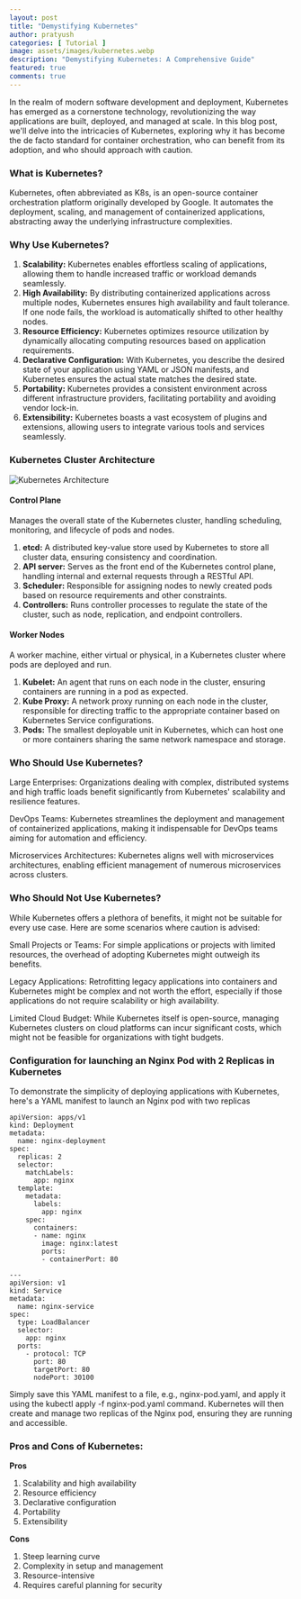 ```yaml
---
layout: post
title: "Demystifying Kubernetes"
author: pratyush
categories: [ Tutorial ]
image: assets/images/kubernetes.webp
description: "Demystifying Kubernetes: A Comprehensive Guide"
featured: true
comments: true
---
```


In the realm of modern software development and deployment, Kubernetes has emerged as a cornerstone technology, revolutionizing the way applications are built, deployed, and managed at scale. In this blog post, we'll delve into the intricacies of Kubernetes, exploring why it has become the de facto standard for container orchestration, who can benefit from its adoption, and who should approach with caution.

### What is Kubernetes?
Kubernetes, often abbreviated as K8s, is an open-source container orchestration platform originally developed by Google. It automates the deployment, scaling, and management of containerized applications, abstracting away the underlying infrastructure complexities.

### Why Use Kubernetes?
1. **Scalability:** Kubernetes enables effortless scaling of applications, allowing them to handle increased traffic or workload demands seamlessly.
2. **High Availability:** By distributing containerized applications across multiple nodes, Kubernetes ensures high availability and fault tolerance. If one node fails, the workload is automatically shifted to other healthy nodes.
3. **Resource Efficiency:** Kubernetes optimizes resource utilization by dynamically allocating computing resources based on application requirements.
4. **Declarative Configuration:** With Kubernetes, you describe the desired state of your application using YAML or JSON manifests, and Kubernetes ensures the actual state matches the desired state.
5. **Portability:** Kubernetes provides a consistent environment across different infrastructure providers, facilitating portability and avoiding vendor lock-in.
6. **Extensibility:** Kubernetes boasts a vast ecosystem of plugins and extensions, allowing users to integrate various tools and services seamlessly.

### Kubernetes Cluster Architecture

![Kubernetes Architecture](https://kubernetes.io/images/docs/kubernetes-cluster-architecture.svg)

#### Control Plane

Manages the overall state of the Kubernetes cluster, handling scheduling, monitoring, and lifecycle of pods and nodes.

1. **etcd:** A distributed key-value store used by Kubernetes to store all cluster data, ensuring consistency and coordination.
2. **API server:** Serves as the front end of the Kubernetes control plane, handling internal and external requests through a RESTful API.
3. **Scheduler:** Responsible for assigning nodes to newly created pods based on resource requirements and other constraints.
4. **Controllers:** Runs controller processes to regulate the state of the cluster, such as node, replication, and endpoint controllers.

#### Worker Nodes

A worker machine, either virtual or physical, in a Kubernetes cluster where pods are deployed and run.

1. **Kubelet:** An agent that runs on each node in the cluster, ensuring containers are running in a pod as expected.
2. **Kube Proxy:** A network proxy running on each node in the cluster, responsible for directing traffic to the appropriate container based on Kubernetes Service configurations.
3. **Pods:** The smallest deployable unit in Kubernetes, which can host one or more containers sharing the same network namespace and storage.

### Who Should Use Kubernetes?
Large Enterprises: Organizations dealing with complex, distributed systems and high traffic loads benefit significantly from Kubernetes' scalability and resilience features.

DevOps Teams: Kubernetes streamlines the deployment and management of containerized applications, making it indispensable for DevOps teams aiming for automation and efficiency.

Microservices Architectures: Kubernetes aligns well with microservices architectures, enabling efficient management of numerous microservices across clusters.

### Who Should Not Use Kubernetes?
While Kubernetes offers a plethora of benefits, it might not be suitable for every use case. Here are some scenarios where caution is advised:

Small Projects or Teams: For simple applications or projects with limited resources, the overhead of adopting Kubernetes might outweigh its benefits.

Legacy Applications: Retrofitting legacy applications into containers and Kubernetes might be complex and not worth the effort, especially if those applications do not require scalability or high availability.

Limited Cloud Budget: While Kubernetes itself is open-source, managing Kubernetes clusters on cloud platforms can incur significant costs, which might not be feasible for organizations with tight budgets.


### Configuration for launching an Nginx Pod with 2 Replicas in Kubernetes
To demonstrate the simplicity of deploying applications with Kubernetes, here's a YAML manifest to launch an Nginx pod with two replicas

```
apiVersion: apps/v1
kind: Deployment
metadata:
  name: nginx-deployment
spec:
  replicas: 2
  selector:
    matchLabels:
      app: nginx
  template:
    metadata:
      labels:
        app: nginx
    spec:
      containers:
      - name: nginx
        image: nginx:latest
        ports:
        - containerPort: 80

---
apiVersion: v1
kind: Service
metadata:
  name: nginx-service
spec:
  type: LoadBalancer
  selector:
    app: nginx
  ports:
    - protocol: TCP
      port: 80
      targetPort: 80
      nodePort: 30100
```

Simply save this YAML manifest to a file, e.g., nginx-pod.yaml, and apply it using the kubectl apply -f nginx-pod.yaml command. Kubernetes will then create and manage two replicas of the Nginx pod, ensuring they are running and accessible.

### Pros and Cons of Kubernetes:
**Pros**
1. Scalability and high availability
2. Resource efficiency
3. Declarative configuration
4. Portability
5. Extensibility

**Cons**
1. Steep learning curve
2. Complexity in setup and management
3. Resource-intensive
4. Requires careful planning for security